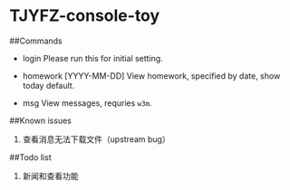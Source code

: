 TJYFZ-console-toy
=================

##Commands

* login    Please run this for initial setting.

* homework [YYYY-MM-DD]    View homework, specified by date, show today default.

* msg    View messages, requries `w3m`.

##Known issues

1. 查看消息无法下载文件（upstream bug）

##Todo list

1. 新闻和查看功能
